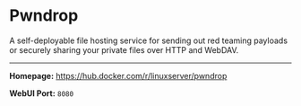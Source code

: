 # Pwndrop

A self-deployable file hosting service for sending out red teaming payloads or securely sharing your private files over HTTP and WebDAV.

---

**Homepage:** https://hub.docker.com/r/linuxserver/pwndrop

**WebUI Port:** `8080`